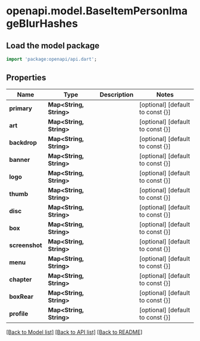 # openapi.model.BaseItemPersonImageBlurHashes

## Load the model package
```dart
import 'package:openapi/api.dart';
```

## Properties
Name | Type | Description | Notes
------------ | ------------- | ------------- | -------------
**primary** | **Map<String, String>** |  | [optional] [default to const {}]
**art** | **Map<String, String>** |  | [optional] [default to const {}]
**backdrop** | **Map<String, String>** |  | [optional] [default to const {}]
**banner** | **Map<String, String>** |  | [optional] [default to const {}]
**logo** | **Map<String, String>** |  | [optional] [default to const {}]
**thumb** | **Map<String, String>** |  | [optional] [default to const {}]
**disc** | **Map<String, String>** |  | [optional] [default to const {}]
**box** | **Map<String, String>** |  | [optional] [default to const {}]
**screenshot** | **Map<String, String>** |  | [optional] [default to const {}]
**menu** | **Map<String, String>** |  | [optional] [default to const {}]
**chapter** | **Map<String, String>** |  | [optional] [default to const {}]
**boxRear** | **Map<String, String>** |  | [optional] [default to const {}]
**profile** | **Map<String, String>** |  | [optional] [default to const {}]

[[Back to Model list]](../README.md#documentation-for-models) [[Back to API list]](../README.md#documentation-for-api-endpoints) [[Back to README]](../README.md)


